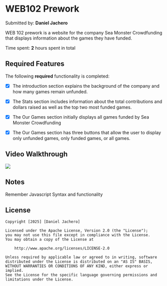 # WEB102 Prework 

Submitted by: **Daniel Jachero**

WEB 102 prework is a website for the company Sea Monster Crowdfunding that displays information about the games they have funded.

Time spent: **2** hours spent in total

## Required Features

The following **required** functionality is completed:

* [X] The introduction section explains the background of the company and how many games remain unfunded.
* [X] The Stats section includes information about the total contributions and dollars raised as well as the top two most funded games.
* [X] The Our Games section initially displays all games funded by Sea Monster Crowdfunding
* [X] The Our Games section has three buttons that allow the user to display only unfunded games, only funded games, or all games.


## Video Walkthrough
<div>
    <a href="https://www.loom.com/share/ec0a73ced02a4d79847693bce4e33f98">
    </a>
    <a href="https://www.loom.com/share/ec0a73ced02a4d79847693bce4e33f98">
      <img style="max-width:300px;" src="https://cdn.loom.com/sessions/thumbnails/ec0a73ced02a4d79847693bce4e33f98-fb2161f07cfaf68e-full-play.gif">
    </a>
 </div>


## Notes

Remember Javascript Syntax and functionality

## License

    Copyright [2025] [Daniel Jachero]

    Licensed under the Apache License, Version 2.0 (the "License");
    you may not use this file except in compliance with the License.
    You may obtain a copy of the License at

        http://www.apache.org/licenses/LICENSE-2.0

    Unless required by applicable law or agreed to in writing, software
    distributed under the License is distributed on an "AS IS" BASIS,
    WITHOUT WARRANTIES OR CONDITIONS OF ANY KIND, either express or implied.
    See the License for the specific language governing permissions and
    limitations under the License.
